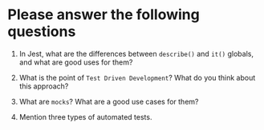 # Please answer the following questions

1.  In Jest, what are the differences between `describe()` and `it()` globals, and what are good uses for them?
    <!-- describe() is used to combine a bunch of related tests into a test suite while it() is the method that actually runs the test. You can combine a bunch of it() tests into a describe() test suite to run a group of tests for a specific component and only that component. -->
2.  What is the point of `Test Driven Development`? What do you think about this approach?
    <!-- the point is to think about what you want the code to do and act and then build around the expected functionality. It should allow for cleaner code with less bugs because all the necessary test cases should be accounted for before the coding begins. -->
3.  What are `mocks`? What are a good use cases for them?
    <!-- mocks are units that simulate the behavior of real objects. If you have a function that posts to a db you can mock the db so the function can be tested in it's ability to properly post to a db even though that db technically doesn't exist.  -->

4.  Mention three types of automated tests.
    <!-- end-to-end tests, integration test, and unit tests. -->
